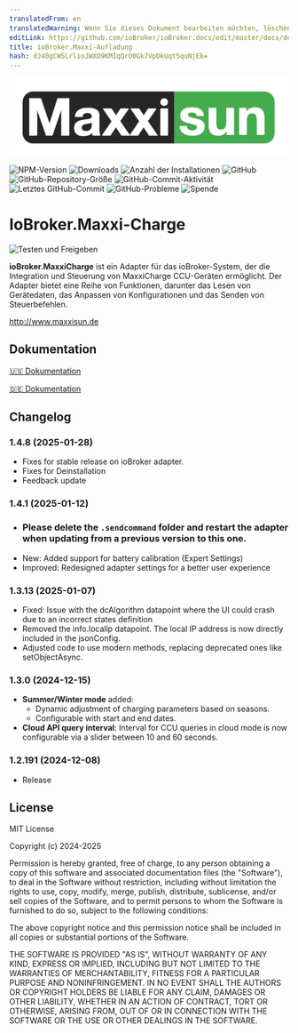 ```yaml
---
translatedFrom: en
translatedWarning: Wenn Sie dieses Dokument bearbeiten möchten, löschen Sie bitte das Feld "translationsFrom". Andernfalls wird dieses Dokument automatisch erneut übersetzt
editLink: https://github.com/ioBroker/ioBroker.docs/edit/master/docs/de/adapterref/iobroker.maxxi-charge/README.md
title: ioBroker.Maxxi-Aufladung
hash: dJ40gCWSLrlioJWXO9KMIqQrO0Gk7VpDkUqt5quNjEk=
---
```

![Logo](../../../en/adapterref/iobroker.maxxi-charge/admin/ms_logo_black_green.webp)

![NPM-Version](https://img.shields.io/npm/v/iobroker.maxxi-charge.svg)
![Downloads](https://img.shields.io/npm/dm/iobroker.maxxi-charge.svg)
![Anzahl der Installationen](https://iobroker.live/badges/maxxi-charge-installed.svg)
![GitHub](https://img.shields.io/github/license/blabond/iobroker.maxxi-charge?style=flat-square)
![GitHub-Repository-Größe](https://img.shields.io/github/repo-size/blabond/iobroker.maxxi-charge?logo=github&style=flat-square)
![GitHub-Commit-Aktivität](https://img.shields.io/github/commit-activity/m/blabond/iobroker.maxxi-charge?logo=github&style=flat-square)
![Letztes GitHub-Commit](https://img.shields.io/github/last-commit/blabond/iobroker.maxxi-charge?logo=github&style=flat-square)
![GitHub-Probleme](https://img.shields.io/github/issues/blabond/iobroker.maxxi-charge?logo=github&style=flat-square)
![Spende](https://img.shields.io/badge/Paypal-Donate-blue?style=flat)

# IoBroker.Maxxi-Charge
![Testen und Freigeben](https://github.com/blabond/ioBroker.maxxi-charge/actions/workflows/test-and-release.yml/badge.svg)

**ioBroker.MaxxiCharge** ist ein Adapter für das ioBroker-System, der die Integration und Steuerung von MaxxiCharge CCU-Geräten ermöglicht. Der Adapter bietet eine Reihe von Funktionen, darunter das Lesen von Gerätedaten, das Anpassen von Konfigurationen und das Senden von Steuerbefehlen.

http://www.maxxisun.de

## Dokumentation
[🇺🇸 Dokumentation](./docs/en/README.md)

[🇩🇪 Dokumentation](./docs/de/README.md)

## Changelog

### 1.4.8 (2025-01-28)

- Fixes for stable release on ioBroker adapter.
- Fixes for Deinstallation
- Feedback update

### 1.4.1 (2025-01-12)

- ### Please delete the `.sendcommand` folder and restart the adapter when updating from a previous version to this one.
- New: Added support for battery calibration (Expert Settings)
- Improved: Redesigned adapter settings for a better user experience

### 1.3.13 (2025-01-07)
- Fixed: Issue with the dcAlgorithm datapoint where the UI could crash due to an incorrect states definition
- Removed the info.localip datapoint. The local IP address is now directly included in the jsonConfig.
- Adjusted code to use modern methods, replacing deprecated ones like setObjectAsync.

### 1.3.0 (2024-12-15)
- **Summer/Winter mode** added:
  - Dynamic adjustment of charging parameters based on seasons.
  - Configurable with start and end dates.
- **Cloud API query interval**: Interval for CCU queries in cloud mode is now configurable via a slider between 10 and 60 seconds.

### 1.2.191 (2024-12-08)
- Release

## License
MIT License

Copyright (c) 2024-2025

Permission is hereby granted, free of charge, to any person obtaining a copy
of this software and associated documentation files (the "Software"), to deal
in the Software without restriction, including without limitation the rights
to use, copy, modify, merge, publish, distribute, sublicense, and/or sell
copies of the Software, and to permit persons to whom the Software is
furnished to do so, subject to the following conditions:

The above copyright notice and this permission notice shall be included in all
copies or substantial portions of the Software.

THE SOFTWARE IS PROVIDED "AS IS", WITHOUT WARRANTY OF ANY KIND, EXPRESS OR
IMPLIED, INCLUDING BUT NOT LIMITED TO THE WARRANTIES OF MERCHANTABILITY,
FITNESS FOR A PARTICULAR PURPOSE AND NONINFRINGEMENT. IN NO EVENT SHALL THE
AUTHORS OR COPYRIGHT HOLDERS BE LIABLE FOR ANY CLAIM, DAMAGES OR OTHER
LIABILITY, WHETHER IN AN ACTION OF CONTRACT, TORT OR OTHERWISE, ARISING FROM,
OUT OF OR IN CONNECTION WITH THE SOFTWARE OR THE USE OR OTHER DEALINGS IN THE
SOFTWARE.